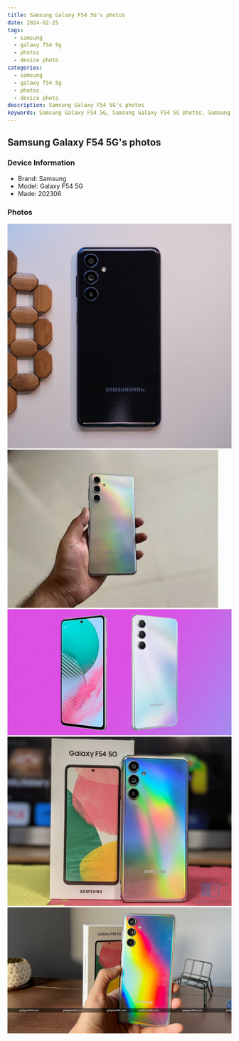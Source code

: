 ```yaml
---
title: Samsung Galaxy F54 5G's photos
date: 2024-02-25
tags: 
  - samsung
  - galaxy f54 5g
  - photos
  - device photo
categories: 
  - samsung
  - galaxy f54 5g
  - photos
  - device photo
description: Samsung Galaxy F54 5G's photos
keywords: Samsung Galaxy F54 5G, Samsung Galaxy F54 5G photos, Samsung Galaxy F54 5G device photo
---
```


## Samsung Galaxy F54 5G's photos

### Device Information

- Brand: Samsung
- Model: Galaxy F54 5G
- Made: 202306

### Photos

![/images/best-assets/devices/samsung/samsung-galaxy-f54-5g/1.jpg](/images/best-assets/devices/samsung/samsung-galaxy-f54-5g/1.jpg)
![/images/best-assets/devices/samsung/samsung-galaxy-f54-5g/2.jpg](/images/best-assets/devices/samsung/samsung-galaxy-f54-5g/2.jpg)
![/images/best-assets/devices/samsung/samsung-galaxy-f54-5g/3.jpg](/images/best-assets/devices/samsung/samsung-galaxy-f54-5g/3.jpg)
![/images/best-assets/devices/samsung/samsung-galaxy-f54-5g/4.jpg](/images/best-assets/devices/samsung/samsung-galaxy-f54-5g/4.jpg)
![/images/best-assets/devices/samsung/samsung-galaxy-f54-5g/5.jpg](/images/best-assets/devices/samsung/samsung-galaxy-f54-5g/5.jpg)
